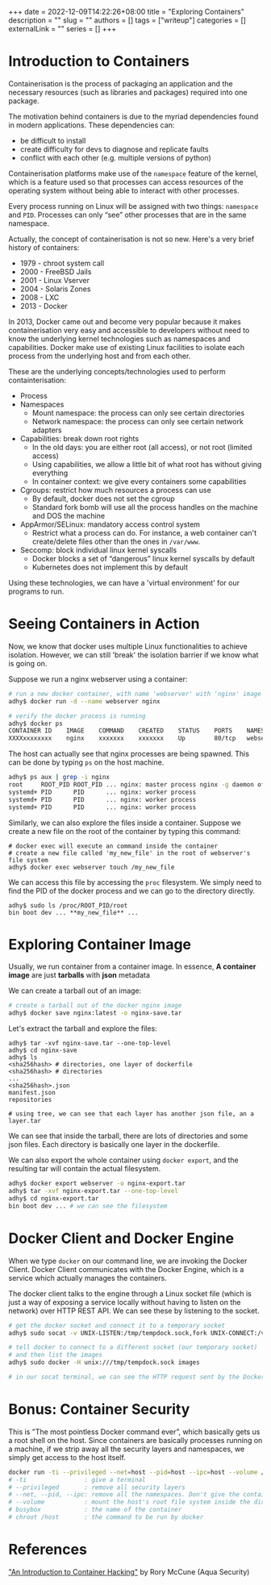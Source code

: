 +++ 
date = 2022-12-09T14:22:26+08:00
title = "Exploring Containers"
description = ""
slug = ""
authors = []
tags = ["writeup"]
categories = []
externalLink = ""
series = []
+++



# Introduction to Containers

Containerisation is the process of packaging an application and the necessary resources (such as libraries and packages) required into one package.

The motivation behind containers is due to the myriad dependencies found in modern applications. These dependencies can:
- be difficult to install
- create difficulty for devs to diagnose and replicate faults
- conflict with each other (e.g. multiple versions of python)

Containerisation platforms make use of the `namespace` feature of the kernel, which is a feature used so that processes can access resources of the operating system without being able to interact with other processes.

Every process running on Linux will be assigned with two things: `namespace` and `PID`. Processes can only “see” other processes that are in the same namespace.

Actually, the concept of containerisation is not so new. Here's a very brief history of containers:

- 1979 - chroot system call
- 2000 - FreeBSD Jails
- 2001 - Linux Vserver
- 2004 - Solaris Zones
- 2008 - LXC
- 2013 - Docker

In 2013, Docker came out and become very popular because it makes containerisation very easy and accessible to developers without need to know the underlying kernel technologies such as namespaces and capabilities. Docker make use of existing Linux facilities to isolate each process from the underlying host and from each other.

These are the underlying concepts/technologies used to perform containterisation:
- Process
- Namespaces
    - Mount namespace: the process can only see certain directories
    - Network namespace: the process can only see certain network adapters
- Capabilities: break down root rights
    - In the old days: you are either root (all access), or not root (limited access)
    - Using capabilities, we allow a little bit of what root has without giving everything
    - In container context: we give every containers some capabilities
- Cgroups: restrict how much resources a process can use
    - By default, docker does not set the cgroup
    - Standard fork bomb will use all the process handles on the machine and DOS the machine
- AppArmor/SELinux: mandatory access control system
    - Restrict what a process can do. For instance, a web container can't create/delete files other than the ones in `/var/www`.
- Seccomp: block individual linux kernel syscalls
    - Docker blocks a set of “dangerous” linux kernel syscalls by default
    - Kubernetes does not implement this by default

Using these technologies, we can have a 'virtual environment' for our programs to run.

# Seeing Containers in Action
Now, we know that docker uses multiple Linux functionalities to achieve isolation. However, we can still 'break' the isolation barrier if we know what is going on.

Suppose we run a nginx webserver using a container:
```bash
# run a new docker container, with name 'webserver' with 'nginx' image
adhy$ docker run -d --name webserver nginx

# verify the docker process is running
adhy$ docker ps
CONTAINER ID    IMAGE    COMMAND    CREATED    STATUS    PORTS    NAMES
XXXXxxxxxxxx    nginx    xxxxxxx    xxxxxxx    Up        80/tcp   webserver  

```

The host can actually see that nginx processes are being spawned. This can be done by typing `ps` on the host machine.

```bash
adhy$ ps aux | grep -i nginx
root     ROOT_PID ROOT_PID ... nginx: master process nginx -g daemon off;
systemd+ PID      PID      ... nginx: worker process
systemd+ PID      PID      ... nginx: worker process
systemd+ PID      PID      ... nginx: worker process
```

Similarly, we can also explore the files inside a container. Suppose we create a new file on the root of the container by typing this command:
```
# docker exec will execute an command inside the container
# create a new file called 'my_new_file' in the root of webserver's file system
adhy$ docker exec webserver touch /my_new_file
```
We can access this file by accessing the `proc` filesystem. We simply need to find the PID of the docker process and we can go to the directory directly.
```
adhy$ sudo ls /proc/ROOT_PID/root
bin boot dev ... **my_new_file** ...
```

# Exploring Container Image
Usually, we run container from a container image. In essence, **A container image** are just **tarballs** with **json** metadata

We can create a tarball out of an image:
```bash
# create a tarball out of the docker nginx image
adhy$ docker save nginx:latest -o nginx-save.tar
```

Let's extract the tarball and explore the files:
```
adhy$ tar -xvf nginx-save.tar --one-top-level
adhy$ cd nginx-save
adhy$ ls
<sha256hash> # directories, one layer of dockerfile
<sha256hash> # directories
...
<sha256hash>.json
manifest.json
repositories

# using tree, we can see that each layer has another json file, an a layer.tar
```

We can see that inside the tarball, there are lots of directories and some json files. Each directory is basically one layer in the dockerfile.

We can also export the whole container using `docker export`, and the resulting tar will contain the actual filesystem.
```bash
adhy$ docker export webserver -o nginx-export.tar
adhy$ tar -xvf nginx-export.tar --one-top-level
adhy$ cd nginx-export.tar
bin boot dev ... # we can see the filesystem
```

# Docker Client and Docker Engine
When we type `docker` on our command line, we are invoking the Docker Client. Docker Client communicates with the Docker Engine, which is a service which actually manages the containers.

The docker client talks to the engine through a Linux socket file (which is just a way of exposing a service locally without having to listen on the network) over HTTP REST API. We can see these by listening to the socket.

```bash
# get the docker socket and connect it to a temporary socket
adhy$ sudo socat -v UNIX-LISTEN:/tmp/tempdock.sock,fork UNIX-CONNECT:/var/run/docker.sock

# tell docker to connect to a different socket (our temporary socket)
# and then list the images
adhy$ sudo docker -H unix:///tmp/tempdock.sock images

# in our socat terminal, we can see the HTTP request sent by the Docker Engine
```

# Bonus: Container Security
This is "The most pointless Docker command ever”, which basically gets us a root shell on the host. Since containers are basically processes running on a machine, if we strip away all the security layers and namespaces, we simply get access to the host itself.

```bash
docker run -ti --privileged --net=host --pid=host --ipc=host --volume /:/host busybox chroot /host
# -ti                : give a terminal
# --privileged       : remove all security layers
# --net, --pid, --ipc: remove all the namespaces. Don't give the container a namespace resource, use HOST resource, etc.
# --volume           : mount the host's root file system inside the directory called /host
# busybox            : the name of the container
# chroot /host       : the command to be run by docker
```

# References
["An Introduction to Container Hacking"](https://www.youtube.com/watch?v=udT99u-rTOQ) by Rory McCune (Aqua Security)
